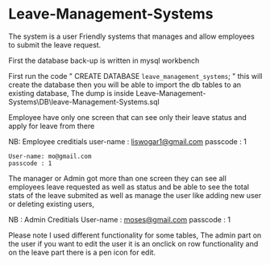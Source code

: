 # Leave-Management-Systems

The system is a user Friendly systems that manages and allow employees to submit the leave request.

First the database back-up is written in mysql workbench 

First run the code " CREATE DATABASE `leave_management_systems`; " this will create the database then you will be able to import the db tables to an existing database, The dump is inside Leave-Management-Systems\DB\leave-Management-Systems.sql

Employee have only one screen that can see only their leave status and apply for leave from there

NB: Employee creditials
    user-name : liswogar1@gmail.com
    passcode : 1

    User-name: mo@gmail.com
    passcode : 1

The manager or Admin got more than one screen they can see all employees leave requested as well as status and be able to see the total stats of the leave submited as well as manage the user like adding new user or deleting existing users,

NB : Admin Creditials
    User-name : moses@gmail.com
    passcode : 1



Please note I used different functionality for some tables, The admin part on the user if you want to edit the user it is an onclick on row functionality and on the leave part there is a pen icon for edit. 